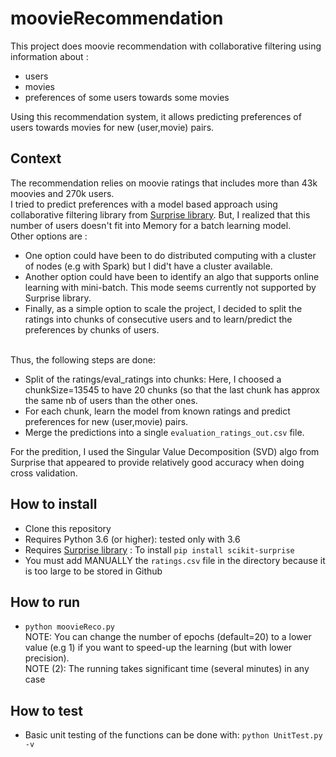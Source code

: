 # moovieRecommendation
This project does moovie recommendation with collaborative filtering using information about :
* users
* movies 
* preferences of some users towards some movies

Using this recommendation system, it allows predicting preferences of users towards movies for new (user,movie) pairs.

## Context
The recommendation relies on moovie ratings that includes more than 43k moovies and 270k users.
<br/>I tried to predict preferences with a model based approach using collaborative filtering library from [Surprise library](https://surprise.readthedocs.io/en/stable/index.html). 
But, I realized that this number of users doesn't fit into Memory for a batch learning model.
<br/>Other options are :
* One option could have been to do distributed computing with a cluster of nodes (e.g with Spark) but I did't have a cluster available.
* Another option could have been to identify an algo that supports online learning with mini-batch. This mode seems currently not supported by Surprise library.
* Finally, as a simple option to scale the project, I decided to split the ratings into chunks of consecutive users and to learn/predict the preferences by chunks of users.

<br/>Thus, the following steps are done:
* Split of the ratings/eval_ratings into chunks: Here, I choosed a chunkSize=13545 to have 20 chunks (so that the last chunk has approx the same nb of users than the other ones.
* For each chunk, learn the model from known ratings and predict preferences for new (user,movie) pairs.
* Merge the predictions into a single `evaluation_ratings_out.csv` file.

For the predition, I used the Singular Value Decomposition (SVD) algo from Surprise that appeared to provide relatively good accuracy when doing cross validation.

## How to install
* Clone this repository
* Requires Python 3.6 (or higher): tested only with 3.6
* Requires [Surprise library](https://surprise.readthedocs.io/en/stable/index.html) : To install `pip install scikit-surprise`
* You must add MANUALLY the `ratings.csv` file in the directory because it is too large to be stored in Github

## How to run
* `python moovieReco.py`
<br/> NOTE: You can change the number of epochs (default=20) to a lower value (e.g 1) if you want to speed-up the learning (but with lower precision).
<br/> NOTE (2): The running takes significant time (several minutes) in any case

## How to test
* Basic unit testing of the functions can be done with: `python UnitTest.py -v` 